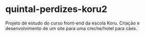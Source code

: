 # quintal-perdizes-koru2
Projeto de estudo do curso front-end da escola Koru. Criação e desenvolvimento de um site para uma creche/hotel para cães.
